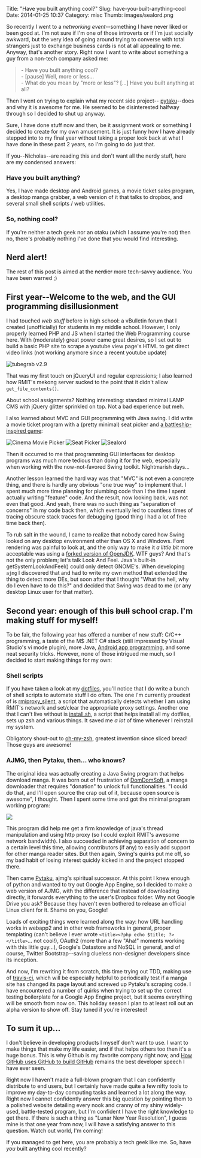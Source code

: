 Title: "Have you built anything cool?"
Slug: have-you-built-anything-cool
Date: 2014-01-25 10:37
Category: misc
Thumb: images/sealord.png

So recently I went to a *networking event*--something I have never liked or been good at. I'm
not sure if I'm one of those introverts or if I'm just socially awkward, but the very idea of
going around trying to converse with total strangers just to exchange business cards is not at all
appealing to me. Anyway, that's another story. Right now I want to write about something a guy
from a non-tech company asked me:

> \- Have you built anything cool?  
> \- [pause] Well, more or less...  
> \- What do you mean by "more or less"? [...] Have you built anything at all?  

Then I went on trying to explain what my recent side project--
[pytaku](https://pytaku-legacy.appspot.com)--does and why it is awesome for me. He seemed to be
disinterested halfway through so I decided to shut up anyway.

Sure, I have done stuff now and then, be it assignment work or something I decided to create
for my own amusement. It is just funny how I have already stepped into to my final year without
taking a proper look back at what I have done in these past 2 years, so I'm going to do just that.

If you--Nicholas--are reading this and don't want all the nerdy stuff, here are my condensed
answers:

### Have you built anything?  
Yes, I have made desktop and Android games, a movie ticket sales program, a desktop manga
grabber, a web version of it that talks to dropbox, and several small shell scripts / web
utilities.

### So, nothing cool?  
If you're neither a tech geek nor an otaku (which I assume you're not) then no, there's probably
nothing I've done that you would find interesting.

## Nerd alert!  
The rest of this post is aimed at the <del>nerdier</del> more tech-savvy audience. You have been
warned ;)

## First year--Welcome to the web, and the GUI programming disillusionment

I had touched *web stuff* before in high school: a vBulletin forum that I created (unofficially)
for students in my middle school. However, I only properly learned PHP and JS when I started the
Web Programming course here. With (moderately) great power came great desires, so I set out to
build a basic PHP site to scrape a youtube view page's HTML to get direct video links (not working
anymore since a recent youtube update)

![tubegrab v2.9](/images/tubegrab.jpg "tubegrab v2.9")

That was my first touch on jQueryUI and regular expressions; I also learned how RMIT's mekong
server sucked to the point that it didn't allow `get_file_contents()`.

About school assignments? Nothing interesting: standard minimal LAMP CMS with jQuery glitter
sprinkled on top. Not a bad experience but meh.

I also learned about MVC and GUI programming with Java swing. I did write a movie ticket program
with a (pretty minimal) seat picker and
[a battleship-inspired game](https://github.com/nhanb/sealord): 

![Cinema Movie Picker](/images/cinema_1.png "Cinema Movie Picker")
![Seat Picker](/images/cinema_2.png "Seat Picker")
![Sealord](/images/sealord.png)

Then it occurred to me that programming GUI interfaces for desktop programs was much more tedious
than doing it for the web, especially when working with the now-not-favored Swing toolkit.
Nightmarish days...

Another lesson learned the hard way was that "MVC" is not even a concrete thing, and there is
hardly any obvious "one true way" to implement that. I spent much more time planning for plumbing
code than I the time I spent actually writing "feature" code. And the result, now looking back, was
not even that good. And yeah, there was no such thing as "separation of concerns" in my code back
then, which eventually led to countless times of tracing obscure stack traces for debugging (good
thing I had a lot of free time back then).

To rub salt in the wound, I came to realize that nobody cared how Swing looked on any desktop
environment other than OS X and Windows. Font rendering was painful to look at, and the only way to
make it *a little bit* more acceptable was using a
[forked version of OpenJDK](http://www.webupd8.org/2013/06/install-openjdk-patched-with-font-fixes.html).
WTF guys? And that's not the only problem; let's talk Look And Feel. Java's built-in
getSystemLookAndFeel() could only detect GNOME's. When developing `ajmg` I discovered that and had
to write my own method that extended the thing to detect more DEs, but soon after that I thought
"What the hell, why do I even have to do this?" and decided that Swing was dead to me (or any
desktop Linux user for that matter).

## Second year: enough of this <del>bull</del> school crap. I'm making stuff for myself!

To be fair, the following year has offered a number of new stuff: C/C++ programming, a taste of the
M$ .NET C# stack (still impressed by Visual Studio's vi mode plugin), more Java,
[Android app programming](http://truongtx.me/2013/05/02/agent-069-game/), and some neat security
tricks. However, none of those intrigued me much, so I decided to start making things for my own:

### Shell scripts

If you have taken a look at my [dotfiles](https://github.com/nhanb/dotfiles), you'll notice that I
do write a bunch of shell scripts to automate stuff I do often. The one I'm currently proudest of
is [rmiproxy_silent](https://github.com/nhanb/dotfiles/blob/master/scripts/rmitproxy_silent), a
script that automatically detects whether I am using RMIT's network and set/clear the appropriate
proxy settings. Another one that I can't live without is
[install.sh](https://github.com/nhanb/dotfiles/blob/master/install.sh), a script that helps install
all my dotfiles, sets up zsh and various things. It saved me *a lot* of time whenever I reinstall
my system.

Obligatory shout-out to [oh-my-zsh](https://github.com/robbyrussell/oh-my-zsh/), greatest invention
since sliced bread! Those guys are awesome!

### AJMG, then Pytaku, then... who knows?

The original idea was actually creating a Java Swing program that helps download manga. It was born
out of frustration of [DomDomSoft](http://blog.domdomsoft.com/), a manga downloader that requires
"donation" to unlock full functionalities. "I could do that, and I'll open source the crap out of
it, because open source is awesome", I thought. Then I spent some time and got the minimal program
working program:

![](/images/ajmg.png)

This program did help me get a firm knowledge of java's thread manipulation and using http proxy
(so I could exploit RMIT's awesome network bandwidth). I also succeeded in achieving separation of
concern to a certain level this time, allowing contributors (if any) to easily add support for
other manga reader sites. But then again, Swing's quirks put me off, so my bad habit of losing
interest quickly kicked in and the project stopped there.

Then came [Pytaku](https://pytaku-legacy.appspot.com), ajmg's spiritual successor. At this point I
knew enough of python and wanted to try out Google App Engine, so I decided to make a web version
of AJMG, with the difference that instead of downloading directly, it forwards everything to the
user's Dropbox folder. Why not Google Drive you ask? Because they haven't even bothered to release
an official Linux client for it. Shame on you, Google!

Loads of exciting things were learned along the way: how URL handling works in webapp2 and in other
web frameworks in general, proper templating (can't believe I ever wrote `<title><?php echo $title;
?></title>`... not cool!), OAuth2 (more than a few "Aha!" moments working with this little guy...),
Google's Datastore and NoSQL in general, and of course, Twitter Bootstrap--saving clueless
non-designer developers since its inception.

And now, I'm rewriting it from scratch, this time trying out TDD, making use of
[travis-ci](https://travis-ci.org/nhanb/pytaku), which will be especially helpful to periodically
test if a manga site has changed its page layout and screwed up Pytaku's scraping code. I have
encountered a number of quirks when trying to set up the correct testing boilerplate for a Google
App Engine project, but it seems everything will be smooth from now on. This holiday season I plan
to at least roll out an alpha version to show off. Stay tuned if you're interested!

## To sum it up...

I don't believe in developing products I myself don't want to use. I want to make things that make
my life easier, and if that helps others too then it's a huge bonus. This is why Github is my
favorite company right now, and
[How GitHub uses GitHub to build GitHub](https://www.youtube.com/watch?v=qyz3jkOBbQY) remains the
best developer speech I have ever seen.

Right now I haven't made a full-blown program that I can confidently distribute to end users, but I
certainly have made quite a few nifty tools to improve my day-to-day computing tasks and learned a
lot along the way. Right now I cannot confidently answer this big question by pointing them to a
polished website detailing every nook and cranny of my shiny widely-used, battle-tested program,
but I'm confident I have the right knowledge to get there. If there is such a thing as "Lunar New
Year Resolution", I guess mine is that one year from now, I will have a satisfying answer to this
question. Watch out world, I'm coming!

If you managed to get here, you are probably a tech geek like me. So, have *you* built anything
cool recently?
